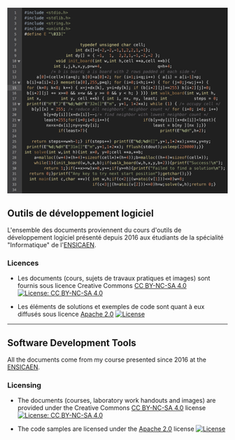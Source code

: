 ![A scattered code](./figures/screenshot.jpg?raw=true&s=300)

## Outils de développement logiciel

L'ensemble des documents proviennent du cours d'outils de développement logiciel présenté depuis 2016 aux étudiants de la spécialité "Informatique" de l'[ENSICAEN](http://www.ensicaen.fr).

### Licences

* Les documents (cours, sujets de travaux pratiques et images) sont fournis sous licence Creative Commons [CC BY-NC-SA 4.0](https://creativecommons.org/licenses/by-nc-sa/4.0/) [![License: CC BY-NC-SA 4.0](https://img.shields.io/badge/License-CC%20BY--NC--SA%204.0-lightgrey.svg)](http://creativecommons.org/licenses/by-nc-sa/4.0/) 

* Les éléments de solutions et exemples de code sont quant à eux diffusés sous licence [Apache 2.0](https://www.apache.org/licenses/LICENSE-2.0) [![License](https://img.shields.io/hexpm/l/plug.svg)](https://www.apache.org/licenses/LICENSE-2.0)

-----

## Software Development Tools

All the documents come from my course presented since 2016 at the [ENSICAEN](http://www.ensicaen.fr).

### Licensing

* The documents (courses, laboratory work handouts and images) are provided under the Creative Commons [CC BY-NC-SA 4.0](https://creativecommons.org/licenses/by-nc-sa/4.0/) license [![License: CC BY-NC-SA 4.0](https://img.shields.io/badge/License-CC%20BY--NC--SA%204.0-lightgrey.svg)](http://creativecommons.org/licenses/by-nc-sa/4.0/) 

* The code samples are licensed under the [Apache 2.0](https://www.apache.org/licenses/LICENSE-2.0) license [![License](https://img.shields.io/hexpm/l/plug.svg)](https://www.apache.org/licenses/LICENSE-2.0)
